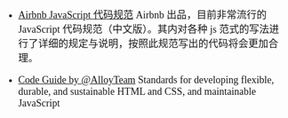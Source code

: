 <font size=4 face='楷体'>

- [Airbnb JavaScript 代码规范](https://github.com/BingKui/javascript-zh#naming-conventions)
  Airbnb 出品，目前非常流行的 JavaScript 代码规范（中文版）。其内对各种 js 范式的写法进行了详细的规定与说明，按照此规范写出的代码将会更加合理。

- [Code Guide by @AlloyTeam](http://alloyteam.github.io/CodeGuide/)
  Standards for developing flexible, durable, and sustainable HTML and CSS, and maintainable JavaScript
